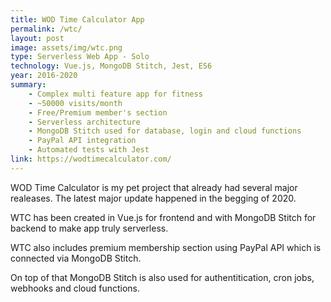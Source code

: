 ```yaml
---
title: WOD Time Calculator App
permalink: /wtc/
layout: post
image: assets/img/wtc.png
type: Serverless Web App - Solo
technology: Vue.js, MongoDB Stitch, Jest, ES6
year: 2016-2020
summary:
    - Complex multi feature app for fitness
    - ~50000 visits/month
    - Free/Premium member's section
    - Serverless architecture
    - MongoDB Stitch used for database, login and cloud functions
    - PayPal API integration
    - Automated tests with Jest
link: https://wodtimecalculator.com/
---
```

WOD Time Calculator is my pet project that already had several major realeases. The latest major update happened in the begging of 2020.

WTC has been created in Vue.js for frontend and with MongoDB Stitch for backend to make app truly serverless.

WTC also includes premium membership section using PayPal API which is connected via MongoDB Stitch.

On top of that MongoDB Stitch is also used for authentitication, cron jobs, webhooks and cloud functions.<!--more-->